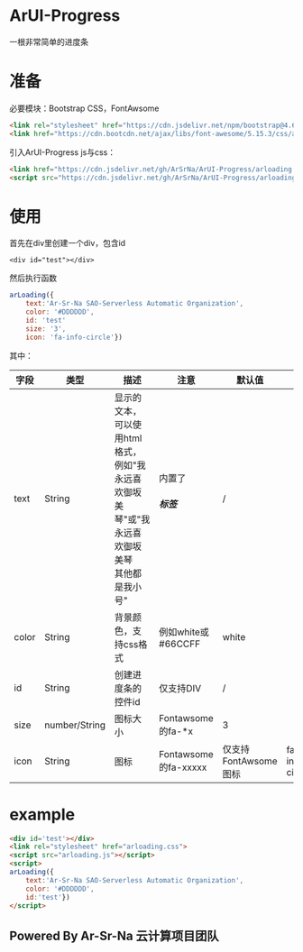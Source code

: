 # ArUI-Progress
一根非常简单的进度条

# 准备

必要模块：Bootstrap CSS，FontAwsome
```html
<link rel="stylesheet" href="https://cdn.jsdelivr.net/npm/bootstrap@4.6.0/dist/css/bootstrap.css">
<link href="https://cdn.bootcdn.net/ajax/libs/font-awesome/5.15.3/css/all.css" rel="stylesheet">
```
引入ArUI-Progress js与css：

```html
<link href="https://cdn.jsdelivr.net/gh/ArSrNa/ArUI-Progress/arloading.css" rel="stylesheet">
<script src="https://cdn.jsdelivr.net/gh/ArSrNa/ArUI-Progress/arloading.js"></script>
```

# 使用

首先在div里创建一个div，包含id

`<div id="test"></div>`

然后执行函数

```JavaScript
arLoading({
	text:'Ar-Sr-Na SAO-Serverless Automatic Organization',
	color: '#DDDDDD',
	id: 'test'
	size: '3',
	icon: 'fa-info-circle'})
```

其中：

| 字段  | 类型          | 描述                                                                                           | 注意                 | 默认值               |                |
|-------|---------------|------------------------------------------------------------------------------------------------|----------------------|----------------------|----------------|
| text  | String        | 显示的文本，可以使用html格式，例如"我永远喜欢御坂美琴"或"我永远喜欢御坂美琴<br>其他都是我小号" | 内置了<h5>标签       | /                    |                |
| color | String        | 背景颜色，支持css格式                                                                          | 例如white或#66CCFF   | white                |                |
| id    | String        | 创建进度条的控件id                                                                             | 仅支持DIV            | /                    |                |
| size  | number/String | 图标大小                                                                                       | Fontawsome的fa-*x    | 3                    |                |
| icon  | String        | 图标                                                                                           | Fontawsome的fa-xxxxx | 仅支持FontAwsome图标 | fa-info-circle |

# example

```html
<div id='test'></div>
<link rel="stylesheet" href="arloading.css">
<script src="arloading.js"></script>
<script>
arLoading({
	text:'Ar-Sr-Na SAO-Serverless Automatic Organization',
	color: '#DDDDDD',
	id:'test'})
</script>
```

## Powered By Ar-Sr-Na 云计算项目团队